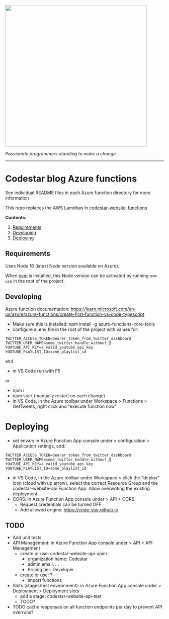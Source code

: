 <img align=center src=https://cloud.githubusercontent.com/assets/4116708/12473911/e67fdd44-c016-11e5-9c21-5714e07549fe.png width=450 />

_Passionate programmers standing to make a change_

---

# Codestar blog Azure functions

See individual README files in each Azure function directory for more information

This repo replaces the AWS Lamdbas in [codestar-website-functions](https://github.com/code-star/codestar-website-functions)

**Contents:**

1. [Requirements](#requirements)
1. [Developing](#developing)
1. [Deploying](#deploying)

## Requirements

Uses Node 16 (latest Node version available on Azure).

When [nvm](https://github.com/creationix/nvm) is installed, this Node version can be activated by running `nvm use` in the root of the project.

## Developing

Azure function documentation: https://learn.microsoft.com/en-us/azure/azure-functions/create-first-function-vs-code-typescript

- Make sure this is installed: npm install -g azure-functions-core-tools
- configure a .env file in the root of the project with values for:

```
TWITTER_ACCESS_TOKEN=bearer_token_from_twitter_dashboard
TWITTER_USER_NAME=some_twitter_handle_without_@
YOUTUBE_API_KEY=a_valid_youtube_api_key
YOUTUBE_PLAYLIST_ID=some_playlist_id
```

and

- in VS Code run with F5

or

- npm i
- npm start (manually restart on each change)
- in VS Code, in the Azure toolbar under Workspace > Functions > GetTweets, right click and "execute function now"

# Deploying

- set envars in Azure Function App console under > configuration > Application settings, add:

```
TWITTER_ACCESS_TOKEN=bearer_token_from_twitter_dashboard
TWITTER_USER_NAME=some_twitter_handle_without_@
YOUTUBE_API_KEY=a_valid_youtube_api_key
YOUTUBE_PLAYLIST_ID=some_playlist_id
```

- in VS Code, in the Azure toolbar under Workspace > click the "deploy" icon (cloud with up arrow), select the correct Resource Group and the codestar-website-api Function App. Allow overwriting the existing deployment.
- CORS: in Azure Function App console under > API > CORS
  - Request credentials can be turned OFF
  - Add allowed origins: https://code-star.github.io

## TODO

- Add unit tests
- API Management: in Azure Function App console under > API > API Management
  - create or use: codestar-website-api-apim
    - organization name: Codestar
    - admin email: ...
    - Pricing tier: Developer
  - create or use: ?
    - import functions
- Slots (stages/test environment): in Azure Function App console under > Deployment > Deployment slots
  - add a stage: codestar-website-api-test
  - TODO?
- TODO cache responses on all function endpoints per day to prevent API overruns?

